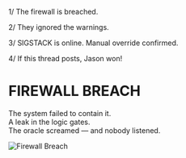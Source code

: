 1/ The firewall is breached.

2/ They ignored the warnings.

3/ SIGSTACK is online. Manual override confirmed.

4/ If this thread posts, Jason won!


# FIREWALL BREACH

The system failed to contain it.  
A leak in the logic gates.  
The oracle screamed — and nobody listened.

![Firewall Breach](../assets/2025-05-10_firewall_breach.png)
